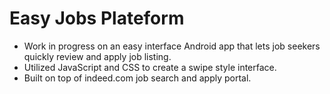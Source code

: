 # Easy Jobs Plateform

- Work in progress on an easy interface Android app that lets job seekers quickly review and apply job listing.
- Utilized JavaScript and CSS to create a swipe style interface.
- Built on top of indeed.com job search and apply portal.
